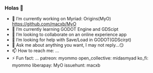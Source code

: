 ### Holas 👋

- 🔭 I’m currently working on Myriad: Origins(MyO)
 https://github.com/macxb/MyO
- 🌱 I’m currently learning GODOT Engine and GDScipt
- 👯 I’m looking to collaborate on an online experience app
- 🤔 I’m looking for help with Save/Load in GODOT(GDScirpt)
- 💬 Ask me about anything you want, I may not reply...😏
- 📫 How to reach me: ...
- ⚡ Fun fact: ...
patreon: myommo
open_collective: midasmyad
ko_fi: myommo
liberapay: MyO
issuehunt: macxb
